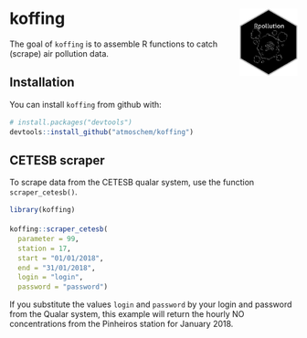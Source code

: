 
# koffing <img src="man/figures/logo.png" align="right" width = "20%">

The goal of `koffing` is to assemble R functions to catch (scrape) air
pollution data.

## Installation

You can install `koffing` from github with:

``` r
# install.packages("devtools")
devtools::install_github("atmoschem/koffing")
```

## CETESB scraper

To scrape data from the CETESB qualar system, use the function
`scraper_cetesb()`.

``` r
library(koffing)

koffing::scraper_cetesb(
  parameter = 99, 
  station = 17, 
  start = "01/01/2018", 
  end = "31/01/2018", 
  login = "login", 
  password = "password")
```

If you substitute the values `login` and `password` by your login and
password from the Qualar system, this example will return the hourly NO
concentrations from the Pinheiros station for January 2018.
